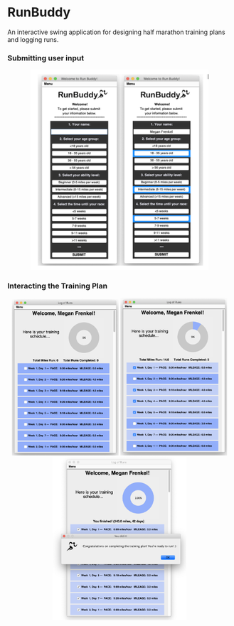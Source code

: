 # RunBuddy
An interactive swing application for designing half marathon training plans and logging runs.

### Submitting user input
<p align="center">
  <img src="./documentation/welcomeframe.png" width="400" title="Initial training plan">
</p>

### Interacting the Training Plan
<p align="center">
  <img src="./documentation/trainingframe.png" width="240" title="Initial training plan">
  <img src="./documentation/trainingframe_working.png" width="240" title="Training plan frame as user logs runs">
  <img src="./documentation/trainingframe_complete.png" width="300" title="Training plan UI when user has completed runs"> 
</p>

